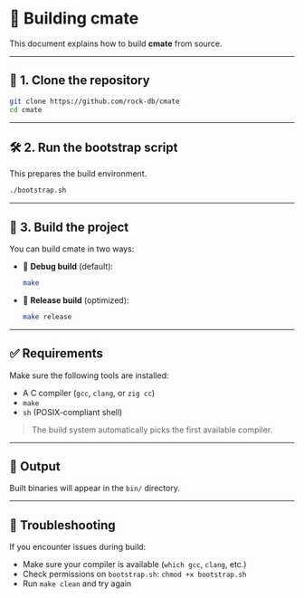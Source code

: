 # 🚧 Building cmate

This document explains how to build **cmate** from source.

---

## 🔁 1. Clone the repository

```sh
git clone https://github.com/rock-db/cmate
cd cmate
````

---

## 🛠️ 2. Run the bootstrap script

This prepares the build environment.

```sh
./bootstrap.sh
```

---

## 🧱 3. Build the project

You can build cmate in two ways:

* 🧪 **Debug build** (default):

  ```sh
  make
  ```

* 🚀 **Release build** (optimized):

  ```sh
  make release
  ```

---

## ✅ Requirements

Make sure the following tools are installed:

* A C compiler (`gcc`, `clang`, or `zig cc`)
* `make`
* `sh` (POSIX-compliant shell)

> The build system automatically picks the first available compiler.

---

## 📁 Output

Built binaries will appear in the `bin/` directory.

---

## 🐛 Troubleshooting

If you encounter issues during build:

* Make sure your compiler is available (`which gcc`, `clang`, etc.)
* Check permissions on `bootstrap.sh`: `chmod +x bootstrap.sh`
* Run `make clean` and try again


